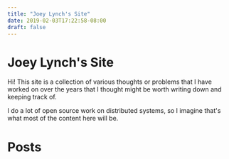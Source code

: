 ```yaml
---
title: "Joey Lynch's Site"
date: 2019-02-03T17:22:58-08:00
draft: false
---
```


Joey Lynch's Site
=================

Hi! This site is a collection of various thoughts or problems that I have
worked on over the years that I thought might be worth writing down and
keeping track of.

I do a lot of open source work on distributed systems, so I imagine that's
what most of the content here will be.

Posts
=====
